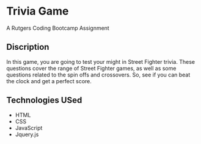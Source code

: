 # Trivia Game
A Rutgers Coding Bootcamp Assignment

## Discription 
In this game, you are going to test your might in Street Fighter trivia. These questions cover the range of Street Fighter games, as well as some questions related to the spin offs and crossovers. So, see if you can beat the clock and get a perfect score.

## Technologies USed
- HTML
- CSS
- JavaScript
- Jquery.js